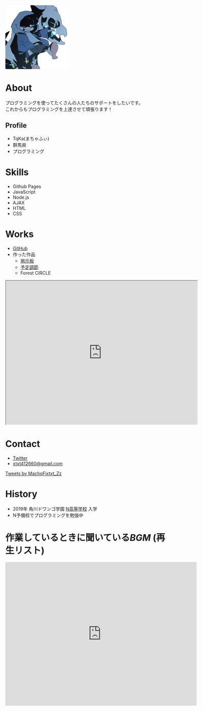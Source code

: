<img src="e892c4636802c925dbeba097aab87dab.jpg" width="200">

# About
プログラミングを使ってたくさんの人たちのサポートをしたいです。  
これからもプログラミングを上達させて頑張ります！

## Profile
- TqKa(まちゃふぃ)
- 群馬県
- プログラミング

# Skills
- Github Pages
- JavaScript
- Node.js
- AJAX
- HTML
- CSS

# Works
- [GitHub](https://takapl.github.io/)
- 作った作品
  - [掲示板](https://fast-reaches-34858.herokuapp.com/posts)
  - [予定調節](https://still-dawn-64234.herokuapp.com/)
  - Forest CIRCLE
<iframe src="https://www.openprocessing.org/sketch/902224/embed/" width="600" height="450"></iframe>

# Contact
- [Twitter](https://twitter.com/Machqtxt_Zz)
- xtxt412660@gmail.com

<a class="twitter-timeline" data-width="700" data-height="800" data-theme="dark" href="https://twitter.com/MachqFixtxt_Zz?ref_src=twsrc%5Etfw">Tweets by MachqFixtxt_Zz</a> <script async src="https://platform.twitter.com/widgets.js" charset="utf-8"></script>

# History
- 2019年 角川ドワンゴ学園 [N高等学校](https://nnn.ed.jp/) 入学
- N予備校でプログラミングを勉強中

# 作業しているときに聞いている*BGM* (再生リスト)
<iframe width="600" height="450" src="https://www.youtube.com/embed/videoseries?list=PLnaAnWln0K3z8tvdl45HF44jRz8s9l0e7" frameborder="0" allow="accelerometer; autoplay; encrypted-media; gyroscope; picture-in-picture" allowfullscreen></iframe>
